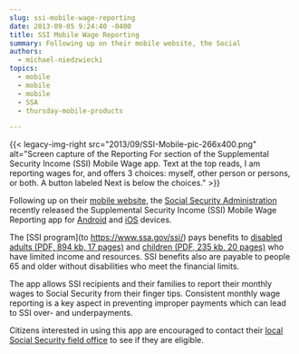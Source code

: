 ```yaml
---
slug: ssi-mobile-wage-reporting
date: 2013-09-05 9:24:40 -0400
title: SSI Mobile Wage Reporting
summary: Following up on their mobile website, the Social
authors:
  - michael-niedzwiecki
topics:
  - mobile
  - mobile
  - mobile
  - SSA
  - thursday-mobile-products

---
```


{{< legacy-img-right src="2013/09/SSI-Mobile-pic-266x400.png" alt="Screen capture of the Reporting For section of the Supplemental Security Income (SSI) Mobile Wage app. Text at the top reads, I am reporting wages for, and offers 3 choices: myself, other person or persons, or both. A button labeled Next is below the choices." >}}

Following up on their <a href="https://digital.gov/2013/05/30/social-securitys-mobile-website/">mobile website</a>, the [Social Security Administration](http://www.ssa.gov/) recently released the Supplemental Security Income (SSI) Mobile Wage Reporting app for <a href="https://play.google.com/store/apps/details?id=gov.ssa.mkwr&hl=en_US&gl=US">Android</a> and <a href="https://apps.apple.com/us/app/ssi-mobile-wage-reporting/id563535561">iOS</a> devices.

The [SSI program](to https://www.ssa.gov/ssi/) pays benefits to [disabled adults (PDF, 894 kb, 17 pages)](http://www.ssa.gov/pubs/EN-05-11000.pdf) and [children (PDF, 235 kb, 20 pages)](http://www.ssa.gov/pubs/EN-05-10026.pdf) who have limited income and resources. SSI benefits also are payable to people 65 and older without disabilities who meet the financial limits.

The app allows SSI recipients and their families to report their monthly wages to Social Security from their finger tips. Consistent monthly wage reporting is a key aspect in preventing improper payments which can lead to SSI over- and underpayments.

Citizens interested in using this app are encouraged to contact their [local Social Security field office](https://secure.ssa.gov/ICON/main.jsp) to see if they are eligible.
